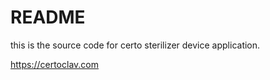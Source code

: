 # README #

this is the source code for certo sterilizer device application. 

https://certoclav.com
